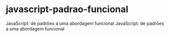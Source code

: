 # javascript-padrao-funcional
JavaScript: de padrões a uma abordagem funcional JavaScript: de padrões a uma abordagem funcional
